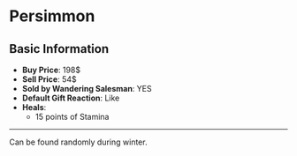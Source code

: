 # Persimmon

## Basic Information

- **Buy Price**: 198$
- **Sell Price**: 54$
- **Sold by Wandering Salesman**: YES
- **Default Gift Reaction**: Like
- **Heals**:
  - 15 points of Stamina

---
Can be found randomly during winter.
